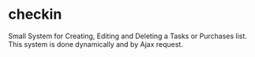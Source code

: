 # checkin
Small System for Creating, Editing and Deleting a Tasks or Purchases list. This system is done dynamically and by Ajax request.
